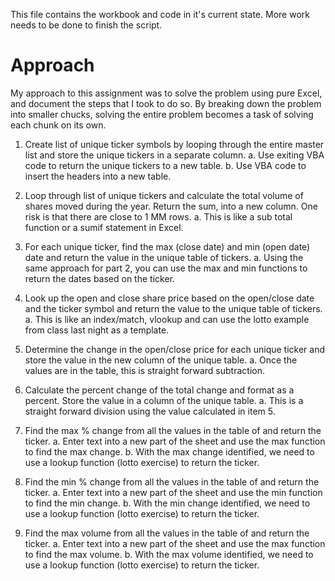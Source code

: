 This file contains the workbook and code in it's current state.  More work needs to be done to finish the script.

# Approach

My approach to this assignment was to solve the problem using pure Excel, and document the steps that I took to do so.  By breaking down the problem into smaller chucks, solving the entire problem becomes a task of solving each chunk on its own.

1.	Create list of unique ticker symbols by looping through the entire master list and store the unique tickers in a separate column.
    a.	Use exiting VBA code to return the unique tickers to a new table. 
    b.	Use VBA code to insert the headers into a new table. 

2.	Loop through list of unique tickers and calculate the total volume of shares moved during the year.  Return the sum, into a new column. One risk is that there are close to 1 MM rows. 
    a.	This is like a sub total function or a sumif statement in Excel. 

3.	For each unique ticker, find the max (close date) and min (open date) date and return the value in the unique table of tickers.
    a.	Using the same approach for part 2, you can use the max and min functions to return the dates based on the ticker.  

4.	Look up the open and close share price based on the open/close date and the ticker symbol and return the value to the unique table of tickers.
    a.	This is like an index/match, vlookup and can use the lotto example from class last night as a template.  

5.	Determine the change in the open/close price for each unique ticker and store the value in the new column of the unique table.
    a.	Once the values are in the table, this is straight forward subtraction. 

6.	Calculate the percent change of the total change and format as a percent.  Store the value in a column of the unique table. 
    a.	This is a straight forward division using the value calculated in item 5. 

7.	Find the max % change from all the values in the table of and return the ticker.
    a.	Enter text into a new part of the sheet and use the max function to find the max change.
    b.	With the max change identified, we need to use a lookup function (lotto exercise) to return the ticker. 

8.	Find the min % change from all the values in the table of and return the ticker.
    a.	Enter text into a new part of the sheet and use the min function to find the min change.
    b.	With the min change identified, we need to use a lookup function (lotto exercise) to return the ticker. 

9.	Find the max volume from all the values in the table of and return the ticker.
    a.	Enter text into a new part of the sheet and use the max function to find the max volume.
    b.	With the max volume identified, we need to use a lookup function (lotto exercise) to return the ticker.

